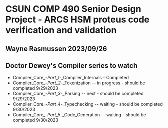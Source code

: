 # CSUN COMP 490 Senior Design Project - ARCS HSM proteus code verification and validation

## Wayne Rasmussen   2023/09/26 ##

## Doctor Dewey's Compiler series to watch ##
  - Compiler_Core_-_Part_1_-_Compiler_Internals  - Completed
  - Compiler_Core_-_Part_2_-_Tokenization  -- in progress - should be completed 9/29/2023
  - Compiler_Core_-_Part_3_-_Parsing  --  next - should be completed 9/29/2023
  - Compiler_Core_-_Part_4_-_Typechecking  -- waiting - should be completed 9/30/2023
  - Compiler_Core_-_Part_5_-_Code_Generation  -- waiting - should be completed 9/30/2023
